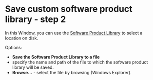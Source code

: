 # Save custom software product library - step 2
 
In this Window, you can use the [Software Product Library](../../../../alvao-asset-management/software-management/custom-swlib) to select a location on disk.
 
Options:

- **Save the Software Product Library to a file**
 - specify the name and path of the file to which the software product library will be saved.
- **Browse...** - select the file by browsing (Windows Explorer).

